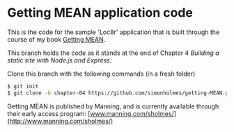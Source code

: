 Getting MEAN application code
=============================

This is the code for the sample 'Loc8r' application that is built through the course of my book [Getting MEAN](http://www.manning.com/sholmes/).

This branch holds the code as it stands at the end of Chapter 4 *Building a static site with Node.js and Express*.

Clone this branch with the following commands (in a fresh folder)
```sh
$ git init
$ git clone -b chapter-04 https://github.com/simonholmes/getting-MEAN.git
```

Getting MEAN is published by Manning, and is currently available through their early access program: [www.manning.com/sholmes/](http://www.manning.com/sholmes/)